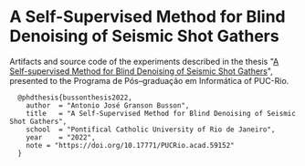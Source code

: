 # A Self-Supervised Method for Blind Denoising of Seismic Shot Gathers

Artifacts and source code of the experiments described in the thesis "<a href="https://www.maxwell.vrac.puc-rio.br/colecao.php?strSecao=resultado&nrSeq=59152@2">A Self-supervised Method for Blind Denoising
of Seismic Shot Gathers</a>",  presented to the Programa de Pós–graduação em Informática of PUC-Rio.

```
  @phdthesis{bussonthesis2022,
    author  = "Antonio José Granson Busson",
    title   = "A Self-Supervised Method for Blind Denoising of Seismic Shot Gathers",
    school  = "Pontifical Catholic University of Rio de Janeiro",
    year    = "2022",
    note = "https://doi.org/10.17771/PUCRio.acad.59152"
  }
```
